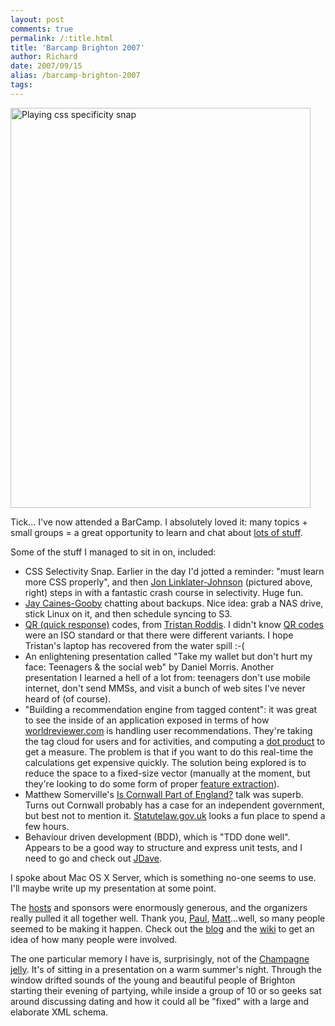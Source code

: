 ```yaml
---
layout: post
comments: true
permalink: /:title.html
title: 'Barcamp Brighton 2007'
author: Richard
date: 2007/09/15
alias: /barcamp-brighton-2007
tags:
---
```


<a href="https://www.flickr.com/search/?tags=barcampbrighton2007&sort=relevance&user_id=83551313%40N00" title="Playing css specificity snap by Richard Dallaway, on Flickr"><img src="https://farm2.staticflickr.com/1166/1351383687_e07bac362a_z.jpg?zz=1" width="480" height="640" alt="Playing css specificity snap"></a>

Tick... I've now attended a BarCamp. I absolutely loved it: many topics + small groups = a great opportunity to learn and chat about [lots of stuff][].


Some of the stuff I managed to sit in on, included:

-   CSS Selectivity Snap. Earlier in the day I'd jotted a reminder:
"must learn more CSS properly", and then [Jon Linklater-Johnson][]
(pictured above, right) steps in with a fantastic crash course in
selectivity. Huge fun.
-   [Jay Caines-Gooby][] chatting about backups. Nice idea: grab a NAS
drive, stick Linux on it, and then schedule syncing to S3.
-   [QR (quick response)][] codes, from [Tristan Roddis][]. I didn't
know [QR codes][] were an ISO standard or that there were different
variants. I hope Tristan's laptop has recovered from the water spill
:-(
-   An enlightening presentation called "Take my wallet but don't hurt
my face: Teenagers & the social web" by Daniel Morris. Another
presentation I learned a hell of a lot from: teenagers don't use
mobile internet, don't send MMSs, and visit a bunch of web sites
I've never heard of (of course).
-   "Building a recommendation engine from tagged content": it was great
to see the inside of an application exposed in terms of how
[worldreviewer.com][] is handling user recommendations. They're
taking the tag cloud for users and for activities, and computing a
[dot product][] to get a measure. The problem is that if you want to
do this real-time the calculations get expensive quickly. The
solution being explored is to reduce the space to a fixed-size
vector (manually at the moment, but they're looking to do some form
of proper [feature extraction][]).
-   Matthew Somerville's [Is Cornwall Part of England?][] talk was
superb. Turns out Cornwall probably has a case for an independent
government, but best not to mention it. [Statutelaw.gov.uk][] looks
a fun place to spend a few hours.
-   Behaviour driven development (BDD), which is "TDD done well".
Appears to be a good way to structure and express unit tests, and I
need to go and check out [JDave][].

I spoke about Mac OS X Server, which is something no-one seems to use.
I'll maybe write up my presentation at some point.

The [hosts][] and sponsors were enormously generous, and the organizers
really pulled it all together well. Thank you, [Paul][],
[Matt][]...well, so many people seemed to be making it happen. Check out
the [blog][] and the [wiki][] to get an idea of how many people were
involved.

The one particular memory I have is, surprisingly, not of the [Champagne
jelly][]. It's of sitting in a presentation on a warm summer's night.
Through the window drifted sounds of the young and beautiful people of
Brighton starting their evening of partying, while inside a group of 10
or so geeks sat around discussing dating and how it could all be "fixed"
with a large and elaborate XML schema.

  [lots of stuff]: http://barcampbrighton.backnetwork.com/schedule/
  [Jon Linklater-Johnson]: http://binarytales.co.uk/
  [Jay Caines-Gooby]: http://blog.snipperoo.com/
  [QR (quick response)]: http://www.slideshare.net/tristanr/qrcodes
  [Tristan Roddis]: http://www.cogapp.com/home/tristan-roddis.html
  [QR codes]: http://en.wikipedia.org/wiki/QR_Code
  [worldreviewer.com]: http://www/worldreviewer.com
  [dot product]: http://en.wikipedia.org/wiki/Dot_product
  [feature extraction]: http://en.wikipedia.org/wiki/Dimensionality_reduction
  [Is Cornwall Part of England?]: http://www.dracos.co.uk/talks/barcamp-brighton/
  [Statutelaw.gov.uk]: http://www.statutelaw.gov.uk/
  [JDave]: http://www.jdave.org/
  [hosts]: http://www.madgex.com/
  [Paul]: http://www.paulsilver.co.uk/
  [Matt]: http://www.businessbricks.co.uk/
  [blog]: http://www.barcampbrighton.org/
  [wiki]: %20http://barcamp.org/BarCampBrighton
  [Champagne jelly]: http://www.flickr.com/photos/adactio/1347523232/
